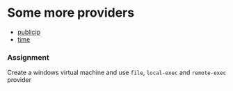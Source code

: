 # Some more providers
- [publicip](https://registry.terraform.io/providers/nxt-engineering/publicip/latest/docs)
- [time](https://registry.terraform.io/providers/hashicorp/time/latest/docs)

### Assignment
Create a windows virtual machine and use `file`, `local-exec` and `remote-exec` provider